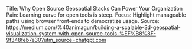 Title: Why Open Source Geospatial Stacks Can Power Your Organization
Pain: Learning curve for open tools is steep.
Focus: Highlight manageable paths using browser front-ends to democratize usage.
Source: https://medium.com/%40animagun/building-a-scalable-3d-geospatial-visualization-system-with-open-source-tools-%EF%B8%8F-9f348feb7e30?utm_source=chatgpt.com
